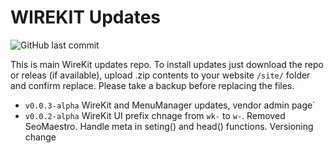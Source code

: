 # WIREKIT Updates

![GitHub last commit](https://img.shields.io/github/last-commit/kreativan/wirekit-updates)

This is main WireKit updates repo. To install updates just download the repo or releas (if available), upload .zip contents to your website `/site/` folder and confirm replace. Please take a backup before replacing the files.

* `v0.0.3-alpha` WireKit and MenuManager updates, vendor admin page`
* `v0.0.2-alpha` WireKit UI prefix chnage from `wk-` to `w-`. Removed SeoMaestro. Handle meta in seting() and head() functions. Versioning change
```
